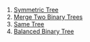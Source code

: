 1. [Symmetric Tree](https://leetcode.com/problems/symmetric-tree/)
2. [Merge Two Binary Trees](https://leetcode.com/problems/merge-two-binary-trees/)
3. [Same Tree](https://leetcode.com/problems/same-tree/)
4. [Balanced Binary Tree](https://leetcode.com/problems/balanced-binary-tree/)
